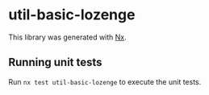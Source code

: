 # util-basic-lozenge

This library was generated with [Nx](https://nx.dev).

## Running unit tests

Run `nx test util-basic-lozenge` to execute the unit tests.
